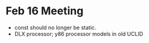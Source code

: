 # Feb 16 Meeting

- const should no longer be static.
- DLX processor; y86 processor models in old UCLID


